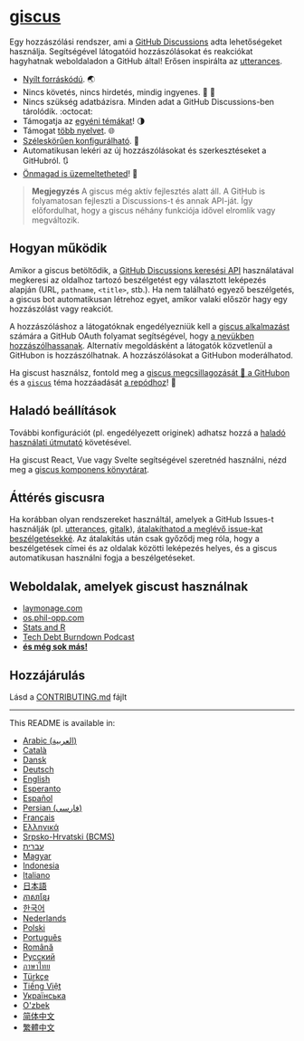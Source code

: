 # [giscus][giscus]

Egy hozzászólási rendszer, ami a [GitHub Discussions][discussions] adta lehetőségeket használja. Segítségével látogatóid hozzászólásokat és reakciókat hagyhatnak weboldaladon a GitHub által! Erősen inspirálta az [utterances][utterances].

- [Nyílt forráskódú][repo]. 🌏
- Nincs követés, nincs hirdetés, mindig ingyenes. 📡 🚫
- Nincs szükség adatbázisra. Minden adat a GitHub Discussions-ben tárolódik. :octocat:
- Támogatja az [egyéni témákat][creating-custom-themes]! 🌗
- Támogat [több nyelvet][multiple-languages]. 🌐
- [Széleskörűen konfigurálható][advanced-usage]. 🔧
- Automatikusan lekéri az új hozzászólásokat és szerkesztéseket a GitHubról. 🔃
- [Önmagad is üzemeltetheted][self-hosting]! 🤳

> **Megjegyzés**
> A giscus még aktív fejlesztés alatt áll. A GitHub is folyamatosan fejleszti a Discussions-t és annak API-ját. Így előfordulhat, hogy a giscus néhány funkciója idővel elromlik vagy megváltozik.

## Hogyan működik

Amikor a giscus betöltődik, a [GitHub Discussions keresési API][search-api] használatával megkeresi az oldalhoz tartozó beszélgetést egy választott leképezés alapján (URL, `pathname`, `<title>`, stb.). Ha nem található egyező beszélgetés, a giscus bot automatikusan létrehoz egyet, amikor valaki először hagy egy hozzászólást vagy reakciót.

A hozzászóláshoz a látogatóknak engedélyezniük kell a [giscus alkalmazást][giscus-app] számára a GitHub OAuth folyamat segítségével, hogy [a nevükben hozzászólhassanak][authorization]. Alternatív megoldásként a látogatók közvetlenül a GitHubon is hozzászólhatnak. A hozzászólásokat a GitHubon moderálhatod.

[giscus]: https://giscus.app
[discussions]: https://docs.github.com/en/discussions
[utterances]: https://github.com/utterance/utterances
[repo]: https://github.com/giscus/giscus
[advanced-usage]: https://github.com/giscus/giscus/blob/main/ADVANCED-USAGE.md
[creating-custom-themes]: https://github.com/giscus/giscus/blob/main/ADVANCED-USAGE.md#data-theme
[multiple-languages]: https://github.com/giscus/giscus/blob/main/CONTRIBUTING.md#adding-localizations
[self-hosting]: https://github.com/giscus/giscus/blob/main/SELF-HOSTING.md
[search-api]: https://docs.github.com/en/graphql/guides/using-the-graphql-api-for-discussions#search
[giscus-app]: https://github.com/apps/giscus
[authorization]: https://docs.github.com/en/developers/apps/identifying-and-authorizing-users-for-github-apps

<!-- configuration -->

Ha giscust használsz, fontold meg a [giscus megcsillagozását 🌟 a GitHubon][repo] és a [`giscus`][giscus-topic] téma hozzáadását [a repódhoz][topic-howto]! 🎉

## Haladó beállítások

További konfigurációt (pl. engedélyezett originek) adhatsz hozzá a [haladó használati útmutató][advanced-usage] követésével.

Ha giscust React, Vue vagy Svelte segítségével szeretnéd használni, nézd meg a [giscus komponens könyvtárat][giscus-component].

## Áttérés giscusra

Ha korábban olyan rendszereket használtál, amelyek a GitHub Issues-t használják (pl. [utterances][utterances], [gitalk][gitalk]), [átalakíthatod a meglévő issue-kat beszélgetésekké][convert]. Az átalakítás után csak győződj meg róla, hogy a beszélgetések címei és az oldalak közötti leképezés helyes, és a giscus automatikusan használni fogja a beszélgetéseket.

## Weboldalak, amelyek giscust használnak

- [laymonage.com][laymonage-website]
- [os.phil-opp.com][os-phil-opp]
- [Stats and R][statsandr]
- [Tech Debt Burndown Podcast][techdebtburndown]
- [**és még sok más!**][giscus-topic]

## Hozzájárulás

Lásd a [CONTRIBUTING.md][contributing] fájlt

[giscus-component]: https://github.com/giscus/giscus-component
[repo]: https://github.com/giscus/giscus
[giscus-topic]: https://github.com/topics/giscus
[topic-howto]: https://docs.github.com/en/github/administering-a-repository/classifying-your-repository-with-topics
[advanced-usage]: https://github.com/giscus/giscus/blob/main/ADVANCED-USAGE.md
[utterances]: https://github.com/utterance/utterances
[gitalk]: https://github.com/gitalk/gitalk
[convert]: https://docs.github.com/en/discussions/managing-discussions-for-your-community/moderating-discussions#converting-an-issue-to-a-discussion
[laymonage-website]: https://laymonage.com/posts/giscus
[os-phil-opp]: https://os.phil-opp.com
[statsandr]: https://statsandr.com
[techdebtburndown]: https://techdebtburndown.com
[contributing]: https://github.com/giscus/giscus/blob/main/CONTRIBUTING.md

<!-- end -->

---

This README is available in:

- [Arabic (العربية)](README.ar.md)
- [Català](README.ca.md)
- [Dansk](README.da.md)
- [Deutsch](README.de.md)
- [English](README.md)
- [Esperanto](README.eo.md)
- [Español](README.es.md)
- [Persian (فارسی)](README.fa.md)
- [Français](README.fr.md)
- [Ελληνικά](README.gr.md)
- [Srpsko-Hrvatski (BCMS)](README.hbs.md)
- [עברית](README.he.md)
- [Magyar](README.hu.md)
- [Indonesia](README.id.md)
- [Italiano](README.it.md)
- [日本語](README.ja.md)
- [ភាសាខ្មែរ](README.kh.md)
- [한국어](README.ko.md)
- [Nederlands](README.nl.md)
- [Polski](README.pl.md)
- [Português](README.pt.md)
- [Română](README.ro.md)
- [Русский](README.ru.md)
- [ภาษาไทย](README.th.md)
- [Türkçe](README.tr.md)
- [Tiếng Việt](README.vi.md)
- [Українська](README.uk.md)
- [O'zbek](README.uz.md)
- [简体中文](README.zh-CN.md)
- [繁體中文](README.zh-TW.md)

